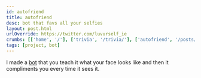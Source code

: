```yaml
---
id: autofriend
title: autofriend
desc: bot that favs all your selfies
layout: post.html
urlOverride: https://twitter.com/luvurself_ie
crumbs: [['home', '/'], ['trivia', '/trivia/'], ['autofriend', '/posts/autofriend']]
tags: [project, bot]
---
```



<p class="section">I made a <a href="https://twitter/com/luvurself_ie">bot</a> that you teach it what your face looks like and then it compliments you every time it sees it.</p>
